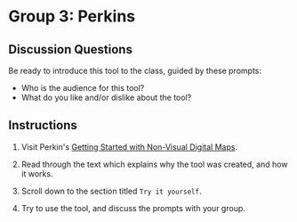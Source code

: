 # Group 3: Perkins 

## Discussion Questions

Be ready to introduce this tool to the class, guided by these prompts:
- Who is the audience for this tool?
- What do you like and/or dislike about the tool?

## Instructions

1. Visit Perkin's [Getting Started with Non-Visual Digital Maps](https://www.perkins.org/resource/getting-started-non-visual-digital-maps/).

2. Read through the text which explains why the tool was created, and how it works.

3. Scroll down to the section titled `Try it yourself`.

4. Try to use the tool, and discuss the prompts with your group.

